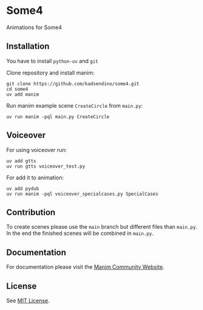 # Some4

Animations for Some4

## Installation

You have to install `python-uv` and `git`

Clone repository and install manim:

```
git clone https://github.com/kadsendino/some4.git
cd some4
uv add manim
```

Run manim example scene `CreateCircle` from `main.py`:

```
uv run manim -pql main.py CreateCircle
```

## Voiceover

For using voiceover run:

```
uv add gtts
uv run gtts voiceover_test.py
```

For add it to animation:

```
uv add pydub
uv run manim -pql voiceover_specialcases.py SpecialCases
```

## Contribution

To create scenes please use the `main` branch but different files than `main.py`. In the end the finished scenes will be combined in `main.py`.

## Documentation

For documentation please visit the [Manim Community Website](https://github.com/kadsendino/some4?tab=MIT-1-ov-file#readme).

## License

See [MIT License](https://github.com/kadsendino/some4?tab=MIT-1-ov-file).
